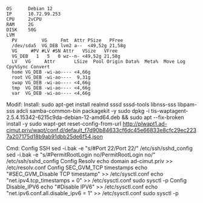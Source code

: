     OS      Debian 12
    IP      10.72.99.253
    CPU     2vCPU
    RAM     2G
    DISK    50G
    LVM     
      PV         VG     Fmt  Attr PSize   PFree
      /dev/sda5  VG_DEB lvm2 a--  <49,52g 21,58g
      VG     #PV #LV #SN Attr   VSize   VFree
      VG_DEB   1   5   0 wz--n- <49,52g 21,58g
      LV   VG     Attr       LSize  Pool Origin Data%  Meta%  Move Log Cpy%Sync Convert
      home VG_DEB -wi-ao---- <4,66g
      root VG_DEB -wi-ao----  9,31g
      swap VG_DEB -wi-ao---- <4,66g
      tmp  VG_DEB -wi-ao---- <4,66g
      var  VG_DEB -wi-ao---- <4,66g

   Modif:
    Install:
    sudo apt-get install realmd sssd sssd-tools libnss-sss libpam-sss adcli samba-common-bin packagekit -y
    sudo dpkg -i tis-waptagent-2.5.4.15342-6215c9da-debian-12-amd64.deb && sudo apt --fix-broken install -y 
    sudo wapt-get reset-config-from-url http://plwapt1.ad-cimut.priv/wapt/conf.d/default_f7d90b84633cf6dc45e66833e8cfc29ec2237a207175d18b9ab91dbb25de6f54.json

  Cmd:
    Config SSH
        sed -i.bak -e "s/#Port 22/Port 22/" /etc/ssh/sshd_config
        sed -i.bak -e "s/#PermitRootLogin no/PermitRootLogin no/" /etc/ssh/sshd_config
   Config Resolv
        echo domain ad-cimut.priv >> /etc/resolv.conf
   Config SEC_GVM_TCP timestamps
        echo "#SEC_GVM_Disable TCP timestamp" >> /etc/sysctl.conf
        echo "net.ipv4.tcp_timestamps = 0" >> /etc/sysctl.conf
        sudo sysctl -p
   Config Disable_IPV6
        echo "#Disable IPV6" >> /etc/sysctl.conf
        echo "net.ipv6.conf.all.disable_ipv6 = 1" >> /etc/sysctl.conf
        sudo sysctl -p

